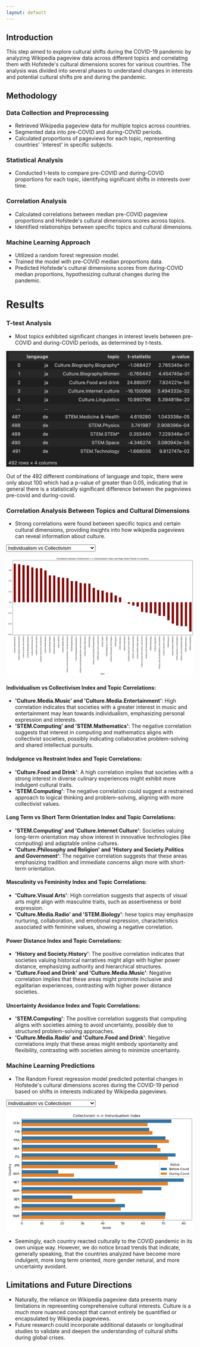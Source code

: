 ```yaml
---
layout: default
---
```


## Introduction
This step aimed to explore cultural shifts during the COVID-19 pandemic by analyzing Wikipedia pageview data across different topics and correlating them with Hofstede's cultural dimensions scores for various countries. The analysis was divided into several phases to understand changes in interests and potential cultural shifts pre and during the pandemic.

## Methodology
### Data Collection and Preprocessing

- Retrieved Wikipedia pageview data for multiple topics across countries.
- Segmented data into pre-COVID and during-COVID periods.
- Calculated proportions of pageviews for each topic, representing countries' 'interest' in specific subjects.

### Statistical Analysis
- Conducted t-tests to compare pre-COVID and during-COVID proportions for each topic, identifying significant shifts in interests over time.

### Correlation Analysis
- Calculated correlations between median pre-COVID pageview proportions and Hofstede's cultural dimensions scores across topics.
- Identified relationships between specific topics and cultural dimensions.

### Machine Learning Approach
- Utilized a random forest regression model.
- Trained the model with pre-COVID median proportions data.
- Predicted Hofstede's cultural dimensions scores from during-COVID median proportions, hypothesizing cultural changes during the pandemic.

# Results
### T-test Analysis
- Most topics exhibited significant changes in interest levels between pre-COVID and during-COVID periods, as determined by t-tests.
<p id='t_test' align='center' style="display: block;" >
<img src="images/hofstede/t_test.png" alt="t_test"/>
</p>
Out of the 492 different combinations of language and topic, there were only about 100 which had a p-value of greater than 0.05, indicating that in general there is a statistically significant difference between the pageviews pre-covid and during-covid.


### Correlation Analysis Between Topics and Cultural Dimensions
- Strong correlations were found between specific topics and certain cultural dimensions, providing insights into how wikipedia pageviews can reveal information about culture.
<label for="map_select"></label>
<select id="correlation_selection">
    <option value = "map_idv_corr">Individualism vs Collectivism</option>
    <option value = "map_ivr_corr">Indulgence vs Restraint</option>
    <option value = "map_ltowvs_corr">Long Term vs Short Term Orientation</option>
    <option value = "map_mas_corr">Masculinity vs Femininity</option>
    <option value = "map_pdi_corr">Power Distance Index</option>
    <option value = "map_uai_corr">Uncertainty Avoidance Index</option>
</select>

<p id='idv_corr' align='center' style="display: block;" >
<img src="images/hofstede/idv_correlation.png" alt="idv_correlation"/>
</p>

<p id='ivr_corr' align='center' style="display: none;" >
<img src="images/hofstede/ivr_correlation.png" alt="ivr_correlation"/>
</p>

<p id='ltowvs_corr' align='center' style="display: none;" >
<img src="images/hofstede/ltowvs_correlation.png" alt="ltowvs_correlation"/>
</p>

<p id='mas_corr' align='center' style="display: none;" >
<img src="images/hofstede/mas_correlation.png" alt="mas_correlation"/>
</p>

<p id='pdi_corr' align='center' style="display: none;" >
<img src="images/hofstede/pdi_correlation.png" alt="pdi_correlation"/>
</p>

<p id='uai_corr' align='center' style="display: none;" >
<img src="images/hofstede/uai_correlation.png" alt="uai_correlation"/>
</p>

#### Individualism vs Collectivism Index and Topic Correlations:
- **'Culture.Media.Music' and 'Culture.Media.Entertainment'**: High correlation indicates that societies with a greater interest in music and entertainment may lean towards individualism, emphasizing personal expression and interests.
- **'STEM.Computing' and 'STEM.Mathematics'**: The negative correlation suggests that interest in computing and mathematics aligns with collectivist societies, possibly indicating collaborative problem-solving and shared intellectual pursuits.

#### Indulgence vs Restraint Index and Topic Correlations:
- **'Culture.Food and Drink'**: A high correlation implies that societies with a strong interest in diverse culinary experiences might exhibit more indulgent cultural traits.
- **'STEM.Computing'**: The negative correlation could suggest a restrained approach to logical thinking and problem-solving, aligning with more collectivist values.

#### Long Term vs Short Term Orientation Index and Topic Correlations:
- **'STEM.Computing' and 'Culture.Internet Culture'**: Societies valuing long-term orientation may show interest in innovative technologies (like computing) and adaptable online cultures.
- **'Culture.Philosophy and Religion' and 'History and Society.Politics and Government'**: The negative correlation suggests that these areas emphasizing tradition and immediate concerns align more with short-term orientation.

#### Masculinity vs Femininity Index and Topic Correlations:
- **'Culture.Visual Arts'**: High correlation suggests that aspects of visual arts might align with masculine traits, such as assertiveness or bold expression.
- **'Culture.Media.Radio' and 'STEM.Biology'**: hese topics may emphasize nurturing, collaboration, and emotional expression, characteristics associated with feminine values, showing a negative correlation.

#### Power Distance Index and Topic Correlations:
- **'History and Society.History'**: The positive correlation indicates that societies valuing historical narratives might align with higher power distance, emphasizing authority and hierarchical structures.
- **'Culture.Food and Drink' and 'Culture.Media.Music'**: Negative correlation implies that these areas might promote inclusive and egalitarian experiences, contrasting with higher power distance societies.

#### Uncertainty Avoidance Index and Topic Correlations:
- **'STEM.Computing'**: The positive correlation suggests that computing aligns with societies aiming to avoid uncertainty, possibly due to structured problem-solving approaches.
- **'Culture.Media.Radio' and 'Culture.Food and Drink'**: Negative correlations imply that these areas might embody spontaneity and flexibility, contrasting with societies aiming to minimize uncertainty.

### Machine Learning Predictions
- The Random Forest regression model predicted potential changes in Hofstede's cultural dimensions scores during the COVID-19 period based on shifts in interests indicated by Wikipedia pageviews.

<label for="map_select"></label>
<select id="covid_selection">
    <option value="map_idv_covid">Individualism vs Collectivism</option>
    <option value="map_ivr_covid">Indulgence vs Restraint</option>
    <option value="map_ltowvs_covid">Long Term vs Short Term Orientation</option>
    <option value="map_mas_covid">Masculinity vs Femininity</option>
    <option value="map_pdi_covid">Power Distance Index</option>
    <option value="map_uai_covid">Uncertainty Avoidance Index</option>
</select>

<p id='idv_covid' align='center' style="display: block;">
    <img src="images/hofstede/idv_covid.png" alt="idv_covid" />
</p>

<p id='ivr_covid' align='center' style="display: none;">
    <img src="images/hofstede/ivr_covid.png" alt="ivr_covid" />
</p>

<p id='ltowvs_covid' align='center' style="display: none;">
    <img src="images/hofstede/ltowvs_covid.png" alt="ltowvs_covid" />
</p>

<p id='mas_covid' align='center' style="display: none;">
    <img src="images/hofstede/mas_covid.png" alt="mas_covid" />
</p>

<p id='pdi_covid' align='center' style="display: none;">
    <img src="images/hofstede/pdi_covid.png" alt="pdi_covid" />
</p>

<p id='uai_covid' align='center' style="display: none;">
    <img src="images/hofstede/uai_covid.png" alt="uai_covid" />
</p>

- Seemingly, each country reacted culturally to the COVID pandemic in its own unique way. However, we do notice broad trends that indicate, generally speaking, that the countries analyzed have become more indulgent, more long term oriented, more gender netural, and more uncertainty avoidant. 


## Limitations and Future Directions
- Naturally, the reliance on Wikipedia pageview data presents many limitations in representing comprehensive cultural interests. Culture is a much more nuanced concept that cannot entirely be quantified or encapsulated by Wikipedia pageviews. 
- Future research could incorporate additional datasets or longitudinal studies to validate and deepen the understanding of cultural shifts during global crises.

<script src='step3_js.js'></script>